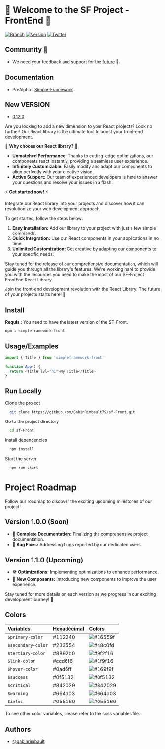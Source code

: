 # 🚀 Welcome to the SF Project - FrontEnd 👋

[![Branch](https://img.shields.io/static/v1?label=Branch&message=master&color=blue)](https://gitlab.com/GabinRimbault/template_project)  [![Version](https://img.shields.io/static/v1?label=Version&message=0.12.0&color=blue)](https://gitlab.com/GabinRimbault/template_project) [![Twitter](https://img.shields.io/twitter/url?style=social&url=https%3A%2F%2Ftwitter.com%2Frimbault_gabin)](https://twitter.com/rimbault_gabin)

## Community 🚀
- We need your feedback and support for the [future](https://github.com/GabinRimbault79/sf-Front/discussions/1) 🚀.

## Documentation
- PreAlpha : [Simple-Framework](http://simple-framework.fr/)

## New VERSION
- [0.12.0](Doc/v0.12.0)

Are you looking to add a new dimension to your React projects? Look no further! Our React library is the ultimate tool to boost your front-end development.

🌟 **Why choose our React library?** 🌟

- **Unmatched Performance:** Thanks to cutting-edge optimizations, our components react instantly, providing a seamless user experience.
- **Infinitely Customizable:** Easily modify and adapt our components to align perfectly with your creative vision.
- **Active Support:** Our team of experienced developers is here to answer your questions and resolve your issues in a flash.

⚡ **Get started now!** ⚡

Integrate our React library into your projects and discover how it can revolutionize your web development approach.

To get started, follow the steps below:
1. **Easy Installation:** Add our library to your project with just a few simple commands.
2. **Quick Integration:** Use our React components in your applications in no time.
3. **Unlimited Customization:** Get creative by adapting our components to your specific needs.

Stay tuned for the release of our comprehensive documentation, which will guide you through all the library's features. We're working hard to provide you with the resources you need to make the most of our SF-Project FrontEnd React Library.

Join the front-end development revolution with the React Library. The future of your projects starts here! 💪


## Install

**Requis :** You need to have the latest version of the SF-Front.

	npm i simpleframework-front

## Usage/Examples

```javascript
import { Title } from 'simpleframework-front'

function App() {
  return <Title lvl="h1">My Title</Title>
}
```

## Run Locally

Clone the project

```bash
  git clone https://github.com/GabinRimbault79/sf-Front.git
```

Go to the project directory

```bash
  cd sf-Front
```

Install dependencies

```bash
  npm install
```

Start the server

```bash
  npm run start
```

# Project Roadmap

Follow our roadmap to discover the exciting upcoming milestones of our project!

## Version 1.0.0 (Soon)

- 📖 **Complete Documentation:** Finalizing the comprehensive project documentation.
- 🐛 **Bug Fixes:** Addressing bugs reported by our dedicated users.

## Version 1.1.0 (Upcoming)

- 🛠️ **Optimizations:** Implementing optimizations to enhance performance.
- 🚀 **New Composants:** Introducing new components to improve the user experience.

Stay tuned for more details on each version as we progress in our exciting development journey! 🚀

## Colors

| Variables        | Hexadécimal | Colors                                                   |
|:-----------------|:------------|:---------------------------------------------------------|
| `$primary-color`   | #112240    | ![#16559f](https://placehold.co/30x30/16559f/16559f.png) |
| `$secondary-color` | #233554    | ![#48c0fd](https://placehold.co/30x30/48c0fd/48c0fd.png) |
| `$tertiary-color`  | #8892b0    | ![#9f2f16](https://placehold.co/30x30/9f2f16/9f2f16.png) |
| `$link-color`      | #ccd6f6    | ![#1f9f16](https://placehold.co/30x30/1f9f16/1f9f16.png) |
| `$hover-color`     | #0ad6ff    | ![#169f9f](https://placehold.co/30x30/169f9f/169f9f.png) |
| `$success`         | #0f5132    | ![#0f5132](https://placehold.co/30x30/0f5132/0f5132.png) |
| `$critical`        | #842029    | ![#842029](https://placehold.co/30x30/842029/842029.png) |
| `$warning`         | #664d03    | ![#664d03](https://placehold.co/30x30/664d03/664d03.png) |
| `$infos`           | #055160    | ![#055160](https://placehold.co/30x30/055160/055160.png) |

To see other color variables, please refer to the scss variables file.


## Authors

- [@gabinrimbault](https://github.com/GabinRimbault79)

